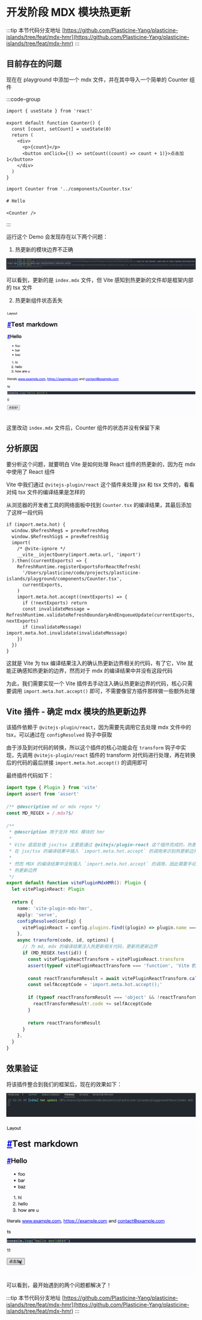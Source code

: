 # 开发阶段 MDX 模块热更新

:::tip 本节代码分支地址
[https://github.com/Plasticine-Yang/plasticine-islands/tree/feat/mdx-hmr](https://github.com/Plasticine-Yang/plasticine-islands/tree/feat/mdx-hmr)
:::

## 目前存在的问题

现在在 playground 中添加一个 mdx 文件，并在其中导入一个简单的 Counter 组件

:::code-group

```tsx [playground/components/Counter.tsx]
import { useState } from 'react'

export default function Counter() {
  const [count, setCount] = useState(0)
  return (
    <div>
      <p>{count}</p>
      <button onClick={() => setCount((count) => count + 1)}>点击加1</button>
    </div>
  )
}
```

```mdx [playground/docs/index.mdx]
import Counter from '../components/Counter.tsx'

# Hello

<Counter />
```

:::

运行这个 Demo 会发现存在以下两个问题：

1. 热更新的模块边界不正确

![热更新模块边界错误](images/热更新模块边界错误.png)

可以看到，更新的是 `index.mdx` 文件，但 Vite 感知到热更新的文件却是框架内部的 tsx 文件

2. 热更新组件状态丢失

![热更新组件状态丢失](images/热更新组件状态丢失.gif)

这里改动 `index.mdx` 文件后，Counter 组件的状态并没有保留下来

## 分析原因

要分析这个问题，就要明白 Vite 是如何处理 React 组件的热更新的，因为在 mdx 中使用了 React 组件

Vite 中我们通过 `@vitejs-plugin/react` 这个插件来处理 jsx 和 tsx 文件的，看看对纯 tsx 文件的编译结果是怎样的

从浏览器的开发者工具的网络面板中找到 `Counter.tsx` 的编译结果，其最后添加了这样一段代码

```tsx
if (import.meta.hot) {
  window.$RefreshReg$ = prevRefreshReg
  window.$RefreshSig$ = prevRefreshSig
  import(
    /* @vite-ignore */
    __vite__injectQuery(import.meta.url, 'import')
  ).then((currentExports) => {
    RefreshRuntime.registerExportsForReactRefresh(
      '/Users/plasticine/code/projects/plasticine-islands/playground/components/Counter.tsx',
      currentExports,
    )
    import.meta.hot.accept((nextExports) => {
      if (!nextExports) return
      const invalidateMessage = RefreshRuntime.validateRefreshBoundaryAndEnqueueUpdate(currentExports, nextExports)
      if (invalidateMessage) import.meta.hot.invalidate(invalidateMessage)
    })
  })
}
```

这就是 Vite 为 tsx 编译结果注入的确认热更新边界相关的代码，有了它，Vite 就能正确感知热更新的边界，然而对于 mdx 的编译结果中并没有这段代码

为此，我们需要实现一个 Vite 插件去手动注入确认热更新边界的代码，核心只需要调用 `import.meta.hot.accept()` 即可，不需要像官方插件那样做一些额外处理

## Vite 插件 - 确定 mdx 模块的热更新边界

该插件依赖于 `@vitejs-plugin/react`，因为需要先调用它去处理 mdx 文件中的 tsx，可以通过在 `configResolved` 钩子中获取

由于涉及到对代码的转换，所以这个插件的核心功能会在 `transform` 钩子中实现，先调用 `@vitejs-plugin/react` 插件的 transform 对代码进行处理，再在转换后的代码的最后拼接 `import.meta.hot.accept()` 的调用即可

最终插件代码如下：

```ts
import type { Plugin } from 'vite'
import assert from 'assert'

/** @description md or mdx regex */
const MD_REGEX = /.mdx?$/

/**
 * @description 用于支持 MDX 模块的 hmr
 *
 * Vite 底层处理 jsx/tsx 主要是通过 @vitejs/plugin-react 这个插件完成的，热更新则是依赖于 react-refresh
 * 在 jsx/tsx 的编译结果中插入 `import.meta.hot.accept` 的调用来识别热更新边界
 *
 * 然而 MDX 的编译结果中没有插入 `import.meta.hot.accept` 的调用，因此需要手动为 md, mdx 的编译结果加上热更新调用来告知 Vite 正确的
 * 热更新边界
 */
export default function vitePluginMdxHMR(): Plugin {
  let vitePluginReact: Plugin

  return {
    name: 'vite-plugin-mdx-hmr',
    apply: 'serve',
    configResolved(config) {
      vitePluginReact = config.plugins.find((plugin) => plugin.name === 'vite:react-babel') as Plugin
    },
    async transform(code, id, options) {
      // 为 md, mdx 的编译结果注入热更新相关代码，更新热更新边界
      if (MD_REGEX.test(id)) {
        const vitePluginReactTransform = vitePluginReact.transform
        assert(typeof vitePluginReactTransform === 'function', 'Vite 的 React Plugin 的 transform 方法不存在')

        const reactTransformResult = await vitePluginReactTransform.call(this, code, id + '?.jsx', options)
        const selfAcceptCode = 'import.meta.hot.accept();'

        if (typeof reactTransformResult === 'object' && !reactTransformResult?.code?.includes(selfAcceptCode)) {
          reactTransformResult!.code += selfAcceptCode
        }

        return reactTransformResult
      }
    },
  }
}
```

## 效果验证

将该插件整合到我们的框架后，现在的效果如下：

![正确的模块热更新边界](images/正确的模块热更新边界.png)

![热更新后组件状态保留](images/热更新后组件状态保留.gif)

可以看到，最开始遇到的两个问题都解决了！

:::tip 本节代码分支地址
[https://github.com/Plasticine-Yang/plasticine-islands/tree/feat/mdx-hmr](https://github.com/Plasticine-Yang/plasticine-islands/tree/feat/mdx-hmr)
:::
